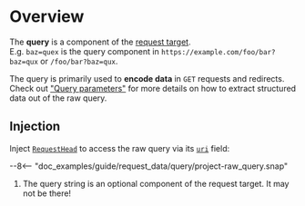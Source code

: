 # Overview

The **query** is a component of the [request target](../request_target.md).  
E.g. `baz=quex` is the query component in `https://example.com/foo/bar?baz=qux` or `/foo/bar?baz=qux`.

The query is primarily used to **encode data** in `GET` requests and redirects.
Check out ["Query parameters"](query_parameters.md) for more details on how to extract structured data
out of the raw query.

## Injection

Inject [`RequestHead`][RequestHead] to access the raw query via its [`uri`][RequestHead::target] field:

--8<-- "doc_examples/guide/request_data/query/project-raw_query.snap"

1. The query string is an optional component of the request target. It may not be there!

[RequestHead]: ../../../api_reference/pavex/request/struct.RequestHead.html
[RequestHead::target]: ../../../api_reference/pavex/request/struct.RequestHead.html#structfield.target
